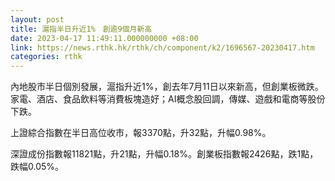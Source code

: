 ```yaml
---
layout: post
title: 滬指半日升近1%　創逾9個月新高
date: 2023-04-17 11:49:11.000000000 +08:00
link: https://news.rthk.hk/rthk/ch/component/k2/1696567-20230417.htm
categories: rthk
---
```


內地股市半日個別發展，滬指升近1%，創去年7月11日以來新高，但創業板微跌。家電、酒店、食品飲料等消費板塊造好；AI概念股回調，傳媒、遊戲和電商等股份下跌。

上證綜合指數在半日高位收市，報3370點，升32點，升幅0.98%。

深證成份指數報11821點，升21點，升幅0.18%。創業板指數報2426點，跌1點，跌幅0.05%。
